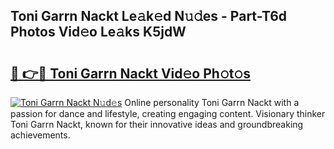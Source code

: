 ## Toni Garrn Nackt Le𝚊k𝚎d N𝚞𝚍es - Part-T6d Photos Vid𝚎o Le𝚊ks K5jdW

# <h2><a href="http://fb62zmd.evod.top/?m=Toni+Garrn+Nackt">🔗 👉🔴 Toni Garrn Nackt Vid𝚎o Ph𝚘t𝚘s</a></h2>

[![Toni Garrn Nackt N𝚞d𝚎s](https://i.imgur.com/8V9OHl7.gif)](http://fb62zmd.evod.top/?m=Toni+Garrn+Nackt)
Online personality Toni Garrn Nackt with a passion for dance and lifestyle, creating engaging content. Visionary thinker Toni Garrn Nackt, known for their innovative ideas and groundbreaking achievements. 
